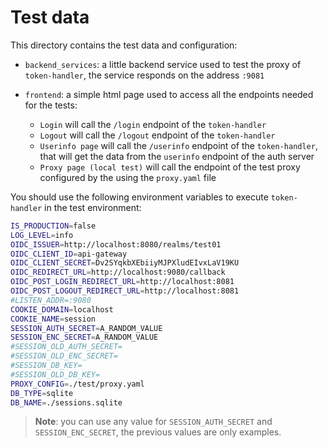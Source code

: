 # Test data

This directory contains the test data and configuration:

- `backend_services`: a little backend service used to test the proxy of `token-handler`, the service responds on the
  address `:9081`


- `frontend`: a simple html page used to access all the endpoints needed for the tests:
  - `Login` will call the `/login` endpoint of the `token-handler`
  - `Logout` will call the `/logout` endpoint of the `token-handler`
  - `Userinfo page` will call the `/userinfo` endpoint of the `token-handler`, that will get the data from the
    `userinfo` endpoint of the auth server
  - `Proxy page (local test)` will call the endpoint of the test proxy configured by the using the `proxy.yaml` file

You should use the following environment variables to execute `token-handler` in the test environment:

```bash
IS_PRODUCTION=false
LOG_LEVEL=info
OIDC_ISSUER=http://localhost:8080/realms/test01
OIDC_CLIENT_ID=api-gateway
OIDC_CLIENT_SECRET=Dv2SYqkbXEbiiyMJPXludEIvxLaV19KU
OIDC_REDIRECT_URL=http://localhost:9080/callback
OIDC_POST_LOGIN_REDIRECT_URL=http://localhost:8081
OIDC_POST_LOGOUT_REDIRECT_URL=http://localhost:8081
#LISTEN_ADDR=:9080
COOKIE_DOMAIN=localhost
COOKIE_NAME=session
SESSION_AUTH_SECRET=A_RANDOM_VALUE
SESSION_ENC_SECRET=A_RANDOM_VALUE
#SESSION_OLD_AUTH_SECRET=
#SESSION_OLD_ENC_SECRET=
#SESSION_DB_KEY=
#SESSION_OLD_DB_KEY=
PROXY_CONFIG=./test/proxy.yaml
DB_TYPE=sqlite
DB_NAME=./sessions.sqlite
```

> **Note**: you can use any value for `SESSION_AUTH_SECRET` and `SESSION_ENC_SECRET`, the previous values are only
> examples.
